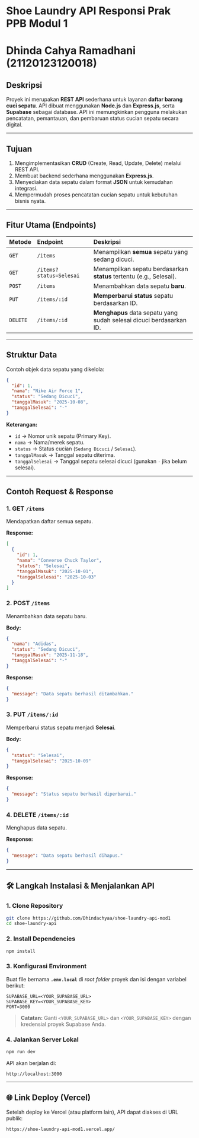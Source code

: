 # Shoe Laundry API Responsi Prak PPB Modul 1
# Dhinda Cahya Ramadhani (21120123120018)

## Deskripsi
Proyek ini merupakan **REST API** sederhana untuk layanan **daftar barang cuci sepatu**. 
API dibuat menggunakan **Node.js** dan **Express.js**, serta **Supabase** sebagai database. 
API ini memungkinkan pengguna melakukan pencatatan, pemantauan, dan pembaruan status cucian sepatu secara digital.

***

## Tujuan
1. Mengimplementasikan **CRUD** (Create, Read, Update, Delete) melalui REST API.
2. Membuat backend sederhana menggunakan **Express.js**.
3. Menyediakan data sepatu dalam format **JSON** untuk kemudahan integrasi.
4. Mempermudah proses pencatatan cucian sepatu untuk kebutuhan bisnis nyata.

***

## Fitur Utama (Endpoints)
| Metode | Endpoint | Deskripsi |
|:-------|:---------|:-------------------------------------------------------|
| `GET` | `/items` | Menampilkan **semua** sepatu yang sedang dicuci. |
| `GET` | `/items?status=Selesai` | Menampilkan sepatu berdasarkan **status** tertentu (e.g., Selesai). |
| `POST` | `/items` | Menambahkan data sepatu **baru**. |
| `PUT` | `/items/:id` | **Memperbarui status** sepatu berdasarkan ID. |
| `DELETE` | `/items/:id` | **Menghapus** data sepatu yang sudah selesai dicuci berdasarkan ID. |

***

## Struktur Data
Contoh objek data sepatu yang dikelola:

```json
{
  "id": 1,
  "nama": "Nike Air Force 1",
  "status": "Sedang Dicuci",
  "tanggalMasuk": "2025-10-08",
  "tanggalSelesai": "-"
}
````

**Keterangan:**

  - `id` → Nomor unik sepatu (Primary Key).
  - `nama` → Nama/merek sepatu.
  - `status` → Status cucian (`Sedang Dicuci` / `Selesai`).
  - `tanggalMasuk` → Tanggal sepatu diterima.
  - `tanggalSelesai` → Tanggal sepatu selesai dicuci (gunakan `-` jika belum selesai).

-----

## Contoh Request & Response

### 1\. GET `/items`

Mendapatkan daftar semua sepatu.

**Response:**

```json
[
  {
    "id": 1,
    "nama": "Converse Chuck Taylor",
    "status": "Selesai",
    "tanggalMasuk": "2025-10-01",
    "tanggalSelesai": "2025-10-03"
  }
]
```

### 2\. POST `/items`

Menambahkan data sepatu baru.

**Body:**

```json
{
  "nama": "Adidas",
  "status": "Sedang Dicuci",
  "tanggalMasuk": "2025-11-18",
  "tanggalSelesai": "-"
}
```

**Response:**

```json
{
  "message": "Data sepatu berhasil ditambahkan."
}
```

### 3\. PUT `/items/:id`

Memperbarui status sepatu menjadi **Selesai**.

**Body:**

```json
{
  "status": "Selesai",
  "tanggalSelesai": "2025-10-09"
}
```

**Response:**

```json
{
  "message": "Status sepatu berhasil diperbarui."
}
```

### 4\. DELETE `/items/:id`

Menghapus data sepatu.

**Response:**

```json
{
  "message": "Data sepatu berhasil dihapus."
}
```

-----

## 🛠️ Langkah Instalasi & Menjalankan API

### 1\. Clone Repository

```bash
git clone https://github.com/Dhindachyaa/shoe-laundry-api-mod1
cd shoe-laundry-api
```

### 2\. Install Dependencies

```bash
npm install
```

### 3\. Konfigurasi Environment

Buat file bernama **`.env.local`** di *root folder* proyek dan isi dengan variabel berikut:

```env
SUPABASE_URL=<YOUR_SUPABASE_URL>
SUPABASE_KEY=<YOUR_SUPABASE_KEY>
PORT=3000
```

> **Catatan:** Ganti `<YOUR_SUPABASE_URL>` dan `<YOUR_SUPABASE_KEY>` dengan kredensial proyek Supabase Anda.

### 4\. Jalankan Server Lokal

```bash
npm run dev
```

API akan berjalan di:

```
http://localhost:3000
```

-----

## 🌐 Link Deploy (Vercel)

Setelah deploy ke Vercel (atau platform lain), API dapat diakses di URL publik:

```
https://shoe-laundry-api-mod1.vercel.app/
```

```
```